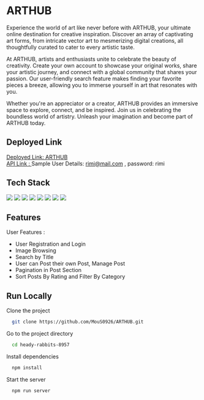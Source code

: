 
# ARTHUB


Experience the world of art like never before with ARTHUB, your ultimate online destination for creative inspiration. Discover an array of captivating art forms, from intricate vector art to mesmerizing digital creations, all thoughtfully curated to cater to every artistic taste.

At ARTHUB, artists and enthusiasts unite to celebrate the beauty of creativity. Create your own account to showcase your original works, share your artistic journey, and connect with a global community that shares your passion. Our user-friendly search feature makes finding your favorite pieces a breeze, allowing you to immerse yourself in art that resonates with you.

Whether you're an appreciator or a creator, ARTHUB provides an immersive space to explore, connect, and be inspired. Join us in celebrating the boundless world of artistry. Unleash your imagination and become part of ARTHUB today.


## Deployed Link
[Deployed Link:  ARTHUB](https://arthub-rosy.vercel.app/) 
<br/>
[API Link : ](https://arthub-be.onrender.com/)
Sample User Details: rimi@mail.com  , password: rimi


## Tech Stack
<div>
  <img src="https://img.shields.io/badge/React-text?style=for-the-badge&logo=React&color=204456" />
   <img src="https://img.shields.io/badge/redux-text?style=for-the-badge&logo=redux&color=204456" />
   <img src="https://img.shields.io/badge/typescript-text?style=for-the-badge&logo=typescript&color=204456" />
   <img src="https://img.shields.io/badge/chakraui-text?style=for-the-badge&logo=chakraui&color=204456" />
 <img src="https://img.shields.io/badge/HTML5-text?style=for-the-badge&logo=HTML5&color=2b3b35" />
  <img src="https://img.shields.io/badge/javascript-text?style=for-the-badge&logo=javascript&color=204456" />
  <img src="https://img.shields.io/badge/node-text?style=for-the-badge&logo=node.js&color=204456" />
   <img src="https://img.shields.io/badge/Express-text?style=for-the-badge&logo=express&color=204456" />
</div>



## Features

User Features :
- User Registration and Login
- Image Browsing 
- Search by Title
- User can Post their own Post, Manage Post
- Pagination in Post Section
- Sort Posts By Rating and Filter By Category 




## Run Locally

Clone the project

```bash
  git clone https://github.com/MouS0926/ARTHUB.git
```

Go to the project directory

```bash
  cd heady-rabbits-8957
```

Install dependencies

```bash
  npm install 

```

Start the server

```bash
  npm run server
```



